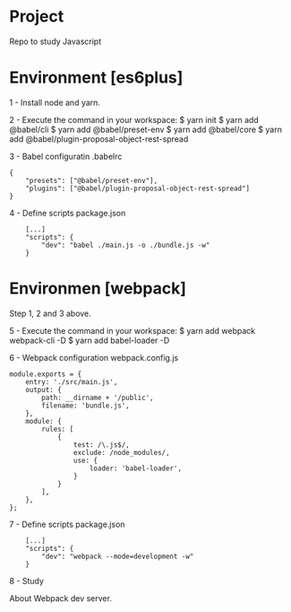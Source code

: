 # Project
Repo to study Javascript

# Environment [es6plus]
1 - Install node and yarn.

2 - Execute the command in your workspace:
$ yarn init
$ yarn add @babel/cli
$ yarn add @babel/preset-env
$ yarn add @babel/core
$ yarn add @babel/plugin-proposal-object-rest-spread

3 - Babel configuratin
.babelrc
```
{
    "presets": ["@babel/preset-env"],
    "plugins": ["@babel/plugin-proposal-object-rest-spread"]
}
```

4 - Define scripts
package.json
```
    [...]
    "scripts": {
        "dev": "babel ./main.js -o ./bundle.js -w"
    }
```

# Environmen [webpack]

Step 1, 2 and 3 above.

5 - Execute the command in your workspace:
$ yarn add webpack webpack-cli -D
$ yarn add babel-loader -D

6 - Webpack configuration
webpack.config.js
```
module.exports = {
    entry: './src/main.js',
    output: {
        path: __dirname + '/public',
        filename: 'bundle.js',
    },
    module: {
        rules: [
            {
                test: /\.js$/,
                exclude: /node_modules/,
                use: {
                    loader: 'babel-loader',
                }
            }
        ],
    },
};
```

7 - Define scripts
package.json
```
    [...]
    "scripts": {
        "dev": "webpack --mode=development -w"
    }
```

8 - Study

About Webpack dev server.
